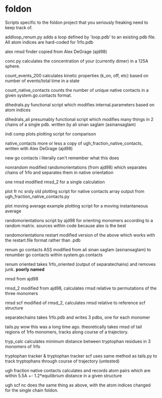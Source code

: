 # foldon
Scripts specific to the foldon project that you seriously freaking need to keep track of. 

addloop_renum.py
    adds a loop defined by 'loop.pdb' to an existing pdb file. All atom indices are hard-coded for 1rfo.pdb

alex rmsd finder
    copied from Alex DeGrage (ajd98)

conc.py
    calculates the concentration of your (currently dimer) in a 125A sphere.

count_events_200
    calculates kinetic properties (k_on, off, etc) based on number of events/total time in a state

count_native_contacts
    counts the number of unique native contacts in a given system.go.contacts format.

dihedrals.py
    functional script which modifies internal.parameters based on atom indices

dihedrals_ali
    presumably functional script which modifies many things in 2 chains of a single pdb. written by ali sinan saglam (asinansaglam)

indi comp plots
    plotting script for comparison 

native_contacts
    more or less a copy of ugh_fraction_native_contacts, written with Alex DeGrage (ajd98)

new go contacts
    i literally can't remember what this does

nonrandom
    modified randomorientations (from ajd98) which separates chains of 1rfo and separates them in native orientation

one rmsd
    modified rmsd_2 for a single calculation

plot fr nc
    srsly old plotting script for native contacts array output from ugh_fraction_native_contacts.py

plot moving average
    example plotting script for a moving instantaneous average

randomorientations
    script by ajd98 for orienting monomers according to a random matrix. sources within code because alex is the best

randomorientations restart
    modified version of the above which works with the restart.file format rather than .pdb

renum go contacts ASS
    modified from ali sinan saglam (asinansaglam) to renumber go contacts within system.go.contacts

renum oriented
    takes 1rfo_oriented (output of separatechains) and removes junk. **poorly named**

rmsd
    from ajd98

rmsd_2
    modified from ajd98, calculates rmsd relative to permutations of the three monomers

rmsd scf
    modified of rmsd_2, calculates rmsd relative to reference scf structure

separatechains
    takes 1rfo.pdb and writes 3 pdbs, one for each monomer

tails.py
    wow this was a long time ago. theoretically takes rmsd of tail regions of 1rfo monomers, tracks along course of a trajectory.

tryp_calc
    calculates minimum distance between tryptophan residues in 3 monomers of 1rfo

tryptophan tracker & tryptophan tracker scf
    uses same method as tails.py to track tryptophans through course of trajectory (untested)

ugh fraction native contacts
    calculates and records atom pairs which are within 5.5A +- 1.2*equilibrium distance in a given structure

ugh scf nc
    does the same thing as above, with the atom indices changed for the single chain foldon. 
